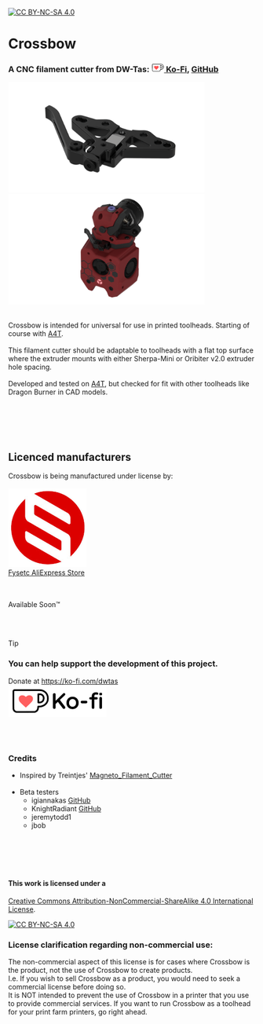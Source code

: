 [![CC BY-NC-SA 4.0][cc-by-nc-sa-shield]][cc-by-nc-sa]

# Crossbow
### A CNC filament cutter from DW-Tas: <a href="https://ko-fi.com/O5O5OCC0K"><img src="docs/images/Ko-fi_smol.png"> Ko-Fi</a>, <a href="https://github.com/DW-Tas">GitHub</a>

<img src='docs/images/crossbow_cutter.png' width=400 /><br/>
<img src='docs/images/crossbow_cutter_render.png' width=400 />

<br/> 
Crossbow is intended for universal for use in printed toolheads. Starting of course with <a href="https://github.com/Armchair-Heavy-Industries/A4T">A4T</a>.
<br/><br/>
This filament cutter should be adaptable to toolheads with a flat top surface where the extruder mounts with either Sherpa-Mini or Oribiter v2.0 extruder hole spacing.
<br/><br/>
Developed and tested on <a href="https://github.com/Armchair-Heavy-Industries/A4T">A4T</a>, but checked for fit with other toolheads like Dragon Burner in CAD models.

<br/><br/><br/><br/>
## Licenced manufacturers
Crossbow is being manufactured under license by:<br/><br/>
<a href="https://aliexpress.com/store/2498059">![Fysetc](docs/images/fysetc.png)<br/>Fysetc AliExpress Store</a>

<br/><br/>
Available Soon&trade;


<br/><br/>

> [!TIP] 
> ### You can help support the development of this project.<br/>
> Donate at https://ko-fi.com/dwtas<br/>
[![ko-fi](docs/images/Ko-fi_TextLogo.png)](https://ko-fi.com/dwtas)

<br/><br/>


### Credits
* Inspired by Treintjes' <a href="https://github.com/Treintjes/Magneto_Filament_Cutter">Magneto_Filament_Cutter</a><br/><br/>
* Beta testers
  * igiannakas <a href="https://github.com/igiannakas/">GitHub</a>
  * KnightRadiant <a href="https://github.com/jrlomas/">GitHub</a>
  * jeremytodd1
  * jbob

<br/><br/><br/><br/>

#### This work is licensed under a
[Creative Commons Attribution-NonCommercial-ShareAlike 4.0 International License][cc-by-nc-sa].

[![CC BY-NC-SA 4.0][cc-by-nc-sa-image]][cc-by-nc-sa]

[cc-by-nc-sa]: http://creativecommons.org/licenses/by-nc-sa/4.0/
[cc-by-nc-sa-image]: https://licensebuttons.net/l/by-nc-sa/4.0/88x31.png
[cc-by-nc-sa-shield]: https://img.shields.io/badge/License-CC%20BY--NC--SA%204.0-lightgrey.svg

### License clarification regarding non-commercial use:
The non-commercial aspect of this license is for cases where Crossbow is the product, not the use of Crossbow to create products.<br/>
I.e. If you wish to sell Crossbow as a product, you would need to seek a commercial license before doing so. </br>
It is NOT intended to prevent the use of Crossbow in a printer that you use to provide commercial services. If you want to run Crossbow as a toolhead for your print farm printers, go right ahead.
